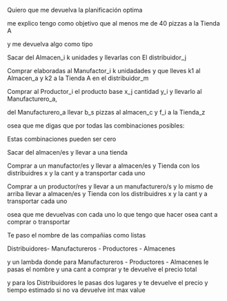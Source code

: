 

Quiero que me devuelva la planificación optima

me explico tengo como objetivo que al menos me de 40 pizzas a la Tienda A

y me devuelva algo como tipo

Sacar del Almacen_i  k unidades y llevarlas con El distribuidor_j

Comprar elaboradas al Manufactor_i k unidadades y
 que lleves k1 al Almacen_a y k2 a la Tienda A en el distribuidor_m
 
 
Comprar al Productor_i el producto base x_j cantidad y_i y llevarlo al Manufacturero_a,

del Manufacturero_a llevar b_s pizzas al almacen_c y f_i a la Tienda_z


osea que me digas que por todas las combinaciones posibles:

Estas combinaciones pueden ser cero

Sacar del almacen/es y llevar a una tienda

Comprar a un manufactor/es y llevar a almacen/es y Tienda  con los distribuidres x y la cant y a transportar cada uno



Comprar a un productor/res y llevar a un manufacturero/s y lo mismo de arriba llevar a almacen/es y Tienda  con los distribuidres x y la cant y a transportar cada uno



osea que me devuelvas con cada uno lo que tengo que hacer osea cant a comprar o transportar 


Te paso el nombre de las compañias como listas

Distribuidores- Manufactureros - Productores - Almacenes

y un lambda donde para Manufactureros - Productores - Almacenes le pasas el nombre
y una cant a comprar y te devuelve el precio total

y para los Distribuidores le pasas dos lugares y te devuelve el precio y tiempo estimado
si no va devuelve int max value







